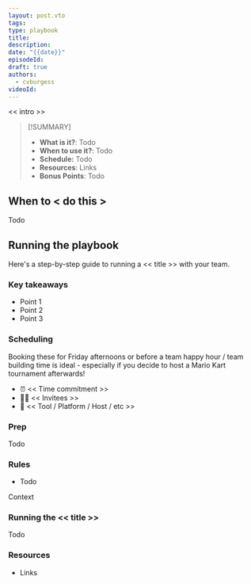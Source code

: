 ```yaml
---
layout: post.vto
tags: 
type: playbook
title: 
description: 
date: "{{date}}"
episodeId: 
draft: true
authors:
  - cvburgess
videoId:
---
```


<< intro >>

> [!SUMMARY]
>
> - **What is it?**: Todo
> - **When to use it?**: Todo
> - **Schedule:** Todo
> - **Resources**: Links
> - **Bonus Points**: Todo

## When to < do this >

Todo

## Running the playbook

Here's a step-by-step guide to running a << title >> with your team.

### Key takeaways

- Point 1
- Point 2
- Point 3

### Scheduling

Booking these for Friday afternoons or before a team happy hour / team building
time is ideal - especially if you decide to host a Mario Kart tournament
afterwards!

- ⏰ << Time commitment >>
- 👩‍💻 << Invitees >>
- 🎤 << Tool / Platform / Host / etc >>

### Prep

Todo

### Rules

- Todo

Context

### Running the << title >>

Todo

### Resources

- Links
